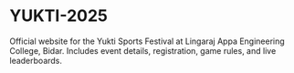 # YUKTI-2025
Official website for the Yukti Sports Festival at Lingaraj Appa Engineering College, Bidar. Includes event details, registration, game rules, and live leaderboards.
